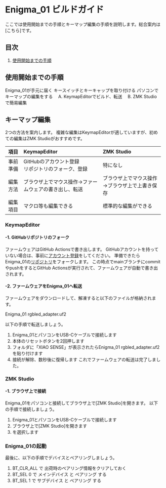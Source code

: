 # Enigma_01 ビルドガイド  

ここでは使用開始までの手順とキーマップ編集の手順を説明します。総合案内は[こちら]です。

## 目次
1. [使用開始までの手順](#1使用開始までの手順)  

## 使用開始までの手順
Enigma_01が手元に届く
キースイッチとキーキャップを取り付ける
パソコンでキーマップの編集をする
　A. KeymapEditorでビルド、転送
　B. ZMK Studioで簡易編集


## キーマップ編集  

2つの方法を案内します。
複雑な編集はKeymapEditorが適していますが、初めての編集はZMK Studioがおすすめです。  

|項目|KeymapEditor|ZMK Studio|  
|:-:|:-|:-|  
|事前準備|GitHubのアカウント登録<br>リポジトリのフォーク、登録|特になし|  
|編集方法|ブラウザ上でマウス操作→ファームウェアの書き出し、転送|ブラウザ上でマウス操作→ブラウザ上で上書き保存|  
|編集項目| マクロ等も編集できる|標準的な編集ができる|  

### KeymapEditor
#### -1. GitHubリポジトリのフォーク
ファームウェアはGitHub Actionsで書き出します。 GitHubアカウントを持っていない場合は、事前に[アカウント登録](https://github.com/signup)をしてください。
準備できたらEnigma_01の[リポジトリ](https://github.com/nazuna293/zmk-config-Enigma_01)をフォークします。
この時点でmainブランチにcommitやpushをするとGitHub Actionsが実行されて、ファームウェアが自動で書き出されます。

#### -2. ファームウェアをEnigma_01へ転送
ファームウェアをダウンロードして、解凍すると以下のファイルが格納されます。

Enigma_01 rgbled_adapter.uf2

以下の手順で転送しましょう。
1. Enigma_01とパソコンをUSB-Cケーブルで接続します
2. 本体のリセットボタンを2回押します
3. フォルダに「XIAO SENSE」が表示されたらEnigma_01 rgbled_adapter.uf2を貼り付けます
4. 接続が解除、数秒後に復帰します
これでファームウェアの転送は完了しました。

### ZMK Studio  
#### -1. ブラウザ上で接続
Enigma_01をパソコンと接続してブラウザ上で[ZMK Studio]を開きます。
以下の手順で接続しましょう。
1. Enigma_01とパソコンをUSB-Cケーブルで接続します
2. ブラウザ上で[ZMK Studio]を開きます
3. を選択します

### Enigma_01の起動  
最後に、以下の手順でデバイスとペアリングしましょう。
1. BT_CLR_ALL で 出荷時のペアリング情報をクリアしておく
2. BT_SEL 0 で メインデバイス と ペアリング する
3. BT_SEL 1 で サブデバイス と ペアリング する
